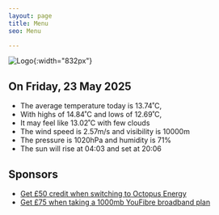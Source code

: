 ```yaml
---
layout: page
title: Menu
seo: Menu

---
```


![Logo](/images/logo.jpg){:width="832px"}

<!-- weather_marker starts -->
## On Friday, 23 May 2025

- The average temperature today is 13.74˚C,
- With highs of 14.84˚C and lows of 12.69˚C,
- It may feel like 13.02˚C with few clouds
- The wind speed is 2.57m/s and visibility is 10000m
- The pressure is 1020hPa and humidity is 71%
- The sun will rise at 04:03 and set at 20:06

<!-- weather_marker ends -->

## Sponsors

- [Get £50 credit when switching to Octopus Energy](https://bit.ly/3oD1nnS)
- [Get £75 when taking a 1000mb YouFibre broadband plan](https://aklam.io/91zWhU?)
